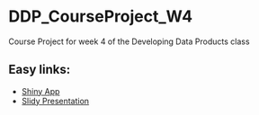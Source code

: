 # DDP_CourseProject_W4
Course Project for week 4 of the Developing Data Products class

## Easy links:
- [Shiny App](https://deadly-bagel.shinyapps.io/PopulationCalculator/)
- [Slidy Presentation](https://techie-fox.github.io/DDP_CourseProject_W4/presentation.html)
